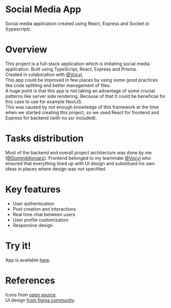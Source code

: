 # Social Media App

Social media application created using React, Express and Socket.io (typescript).

# Overview

This project is a full-stack application which is imitating social media application. Built using TypeScript, React, Express and Prisma.<br/>
Created in colaboration with [@Vocyl](https://github.com/Vocyl).<br/>
This app could be improved in few places by using some good practices like code splitting and better management of files.<br/>
A huge point is that this app is not taking an advantage of some crucial patterns like server side rendering. Because of that it could be beneficial for this case to use for example NextJS.<br/>
This was caused by not enough knowledge of this framework at the time when we started creating this project, so we used React for frontend and Express for backend (with no ssr included).

# Tasks distribution

Most of the backend and overall project architecture was done by me ([@DominikKoniarz](https://github.com/DominikKoniarz)).
Frontend belonged to my teammate [@Vocyl](https://github.com/Vocyl) who ensured that everything lined up with UI design and substitued his own ideas in places where design was not specified.

# Key features

- User authentication
- Post creation and interactions
- Real time chat between users
- User profile customization
- Responsive design

# Try it!

App is available [here](https://socialmediaapp.dominikkoniarz.pl/).

# References

Icons from [open source](https://fontawesome.com/).<br/>
UI design [from figma community](<https://www.figma.com/file/3azg8Tx7DEjWJQCUcRZ83C/Social-Media-Website-(Community)?type=design&node-id=115-253&mode=design&t=DyuMKnLBRclhVpK3-0>).
